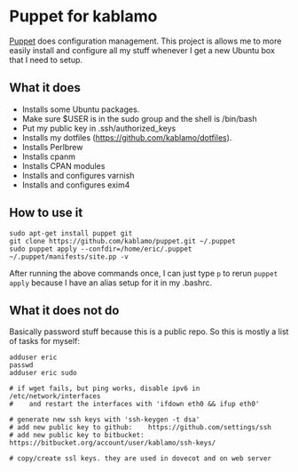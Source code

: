 Puppet for kablamo
==================

[Puppet](http://docs.puppetlabs.com) does configuration management.  This
project is allows me to more easily install and configure all my stuff whenever
I get a new Ubuntu box that I need to setup.

What it does
------------

 - Installs some Ubuntu packages.
 - Make sure $USER is in the sudo group and the shell is /bin/bash
 - Put my public key in .ssh/authorized_keys
 - Installs my dotfiles (https://github.com/kablamo/dotfiles).
 - Installs Perlbrew
 - Installs cpanm
 - Installs CPAN modules
 - Installs and configures varnish
 - Installs and configures exim4

How to use it
-------------

    sudo apt-get install puppet git
    git clone https://github.com/kablamo/puppet.git ~/.puppet
    sudo puppet apply --confdir=/home/eric/.puppet ~/.puppet/manifests/site.pp -v

After running the above commands once, I can just type `p` to rerun `puppet apply` because I
have an alias setup for it in my .bashrc.

What it does not do
-------------------

Basically password stuff because this is a public repo.  So this is mostly a
list of tasks for myself:

    adduser eric
    passwd
    adduser eric sudo

    # if wget fails, but ping works, disable ipv6 in /etc/network/interfaces 
    #    and restart the interfaces with 'ifdown eth0 && ifup eth0'

    # generate new ssh keys with 'ssh-keygen -t dsa'
    # add new public key to github:    https://github.com/settings/ssh
    # add new public key to bitbucket: https://bitbucket.org/account/user/kablamo/ssh-keys/

    # copy/create ssl keys. they are used in dovecot and on web server
